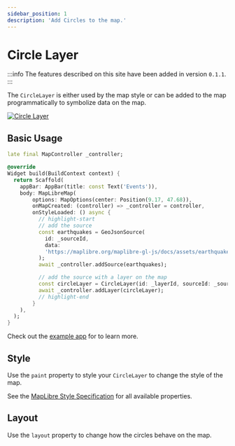 ```yaml
---
sidebar_position: 1
description: 'Add Circles to the map.'
---
```


# Circle Layer

:::info
The features described on this site have been added in version `0.1.1`.
:::

The `CircleLayer` is either used by the map style or can be added to the map
programmatically to symbolize data on the map.

[![Circle Layer](/img/layers/circle_layer.jpg)](/demo/#/layers/circle)

## Basic Usage

```dart
late final MapController _controller;

@override
Widget build(BuildContext context) {
  return Scaffold(
    appBar: AppBar(title: const Text('Events')),
    body: MapLibreMap(
        options: MapOptions(center: Position(9.17, 47.68)),
        onMapCreated: (controller) => _controller = controller,
        onStyleLoaded: () async {
          // highlight-start
          // add the source
          const earthquakes = GeoJsonSource(
            id: _sourceId,
            data:
            'https://maplibre.org/maplibre-gl-js/docs/assets/earthquakes.geojson',
          );
          await _controller.addSource(earthquakes);

          // add the source with a layer on the map
          const circleLayer = CircleLayer(id: _layerId, sourceId: _sourceId);
          await _controller.addLayer(circleLayer);
          // highlight-end
        }
    ),
  );
}
```

Check out
the [example app](https://github.com/josxha/flutter-maplibre/blob/main/example/lib/layers_circle_page.dart)
for to learn more.

## Style

Use the `paint` property to style your `CircleLayer` to change the style of the
map.

See
the [MapLibre Style Specification](https://maplibre.org/maplibre-style-spec/layers/#circle)
for all available properties.

## Layout

Use the `layout` property to change how the circles behave on the map.
